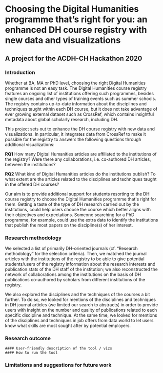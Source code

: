 # Choosing the Digital Humanities programme that’s right for you: an enhanced DH course registry with new data and visualizations
## A project for the ACDH-CH Hackathon 2020

### Introduction

Whether at BA, MA or PhD level, choosing the right Digital Humanities programme is not an easy task. The Digital Humanities course registry features an ongoing list of institutions offering such programmes, besides single courses and other types of training events such as summer schools. The registry contains up-to-date information about the disciplines and techniques taught within each DH course, but it does not take advantage of ever growing external dataset such as CrossRef, which contains insightful metadata about global scholarly research, including DH.

This project sets out to enhance the DH course registry with new data and visualizations. In particular, it integrates data from CrossRef to make it possible for the registry to answers the following questions through additional visualizations:

**RQ1** How many Digital Humanities articles are affiliated to the institutions of the registry? Were there any collaborations, i.e. co-authored DH articles, between the institutions?

**RQ2** What kind of Digital Humanities articles do the institutions publish? To what extent are the articles related to the disciplines and techniques taught in the offered DH courses?

Our aim is to provide additional support for students resorting to the DH course registry to choose the Digital Humanities programme that's right for them. Getting a taste of the type of DH research carried out by the institutions, could help users choose the course which better aligns with their objectives and expectations. Someone searching for a PhD programme, for example, could use the extra data to identify the institutions that publish the most papers on the discipline(s) of her interest.

### Research methodology

We selected a list of primarily DH-oriented journals (cf. “Research methodology” for the selection criteria). Then, we matched the journal articles with the institutions of the registry to be able to give potential students/users of the registry information about the research interests and publication stats of the DH staff of the institution; we also reconstructed the network of collaborations among the institutions on the basis of DH publications co-authored by scholars from different institutions of the registry.

We also explored the disciplines and the techniques of the courses a bit further. To do so, we looked for mentions of the disciplines and techniques in DH journal articles (we limited our search to abstracts) in order to provide users with insight on the number and quality of publications related to each specific discipline and technique. At the same time, we looked for mentions of the disciplines and techniques in job offers from data.world to let users know what skills are most sought after by potential employers.

### Research outcome
	#### User-friendly description of the tool / vizs
	#### How to run the tool
	
### Limitations and suggestions for future work
